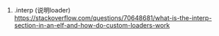 
1. .interp (说明loader) https://stackoverflow.com/questions/70648681/what-is-the-interp-section-in-an-elf-and-how-do-custom-loaders-work
